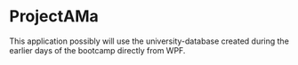 # ProjectAMa
This application possibly will use the university-database created during the earlier days of the bootcamp directly from WPF. 
